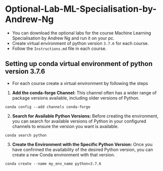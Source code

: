 # Optional-Lab-ML-Specialisation-by-Andrew-Ng
- You can download the optional labs for the course Machine Learning Specialisation by Andrew Ng and run it on your pc.
- Create virtual environment of python version `3.7.6` for each course.
- Follow the `Instructions.md` file in each course.

## Setting up conda virtual environment of python version 3.7.6
- For each course create a virtual environment by following the steps
1. **Add the conda-forge Channel:** This channel often has a wider range of package versions available, including older versions of Python.
```
conda config --add channels conda-forge
```
2. **Search for Available Python Versions:** Before creating the environment, you can search for available versions of Python in your configured channels to ensure the version you want is available.
```
conda search python
```
3. **Create the Environment with the Specific Python Version:** Once you have confirmed the availability of the desired Python version, you can create a new Conda environment with that version.
```
conda create --name my_env_name python=3.7.6
```
